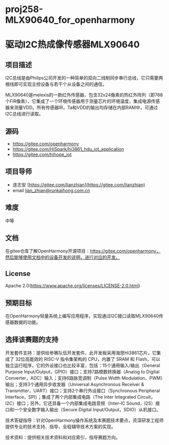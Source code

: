 # proj258-MLX90640_for_openharmony
# 驱动I2C热成像传感器MLX90640

## 项目描述

I2C总线是由Philips公司开发的一种简单的双向二线制同步串行总线，它只需要两根线即可实现主控设备与若干个从设备之间的通信。

MLX90640是melexis的一款红外传感器，包含32x24像素的热红外阵列（即768个FIR像素），它集成了一个环境传感器用于测量芯片的环境温度，集成电源传感器来测量VDD。所有传感器IR，Ta和VDD的输出均存储在内部RAM中，可通过I2C总线进行读取。

## 源码

- https://gitee.com/openharmony
- https://gitee.com/HiSpark/hi3861_hdu_iot_application
- https://gitee.com/hihope_iot

## 项目导师

- 连志安 [https://gitee.com/lianzhian](https://gitee.com/lianzhian) 
- email [lian_zhian@runkaihong.com.cn](mailto:lian_zhian@runkaihong.com.cn)

## 难度

中等

## 文档

在gitee仓库了解OpenHarmony开源项目：https://gitee.com/openharmony，然后能够使用文档中的设备开发的说明，进行对应的开发。

## License

Apache 2.0(https://www.apache.org/licenses/LICENSE-2.0.html)

## 预期目标

在OpenHarmony轻量系统上编写应用程序，实现通过I2C接口读取MLX90640传感器数据的功能。

## **选择该赛题的支持**

开发套件支持：提供给参赛队伍开发套件，此开发板采用海思Hi3861芯片，它集成了 32位高能效的 RISC-V 指令集架构的 CPU，内置了 SRAM 和 Flash，可以独立运行程序，它的外设接口也比较丰富，包括：15个通用输入/输出（General Purpose Input/Output，GPIO）接口；支持7路模数转换器（Analog to Digital Converter，ADC）输入；支持6路脉宽调制（Pulse Width Modulation，PWM）输出；支持3个通用异步收发器（Universal Asynchronous Receiver & Transmitter，UART）接口；支持2个串行外设接口（Synchronous Peripheral Interface，SPI）；集成了两个内部集成电路（The Inter Integrated Circuit，I2C）接口；另外，它还具备一个内部集成电路音频（Inter-IC Sound，I2S）接口和一个安全数字输入输出（Secure Digital Input/Output，SDIO）从机接口。


技术答疑指导：针对OpenHarmony操作系统及本赛题技术要点，资深研发工程师提供专业的技术支持、指导，全程辅导技术方案的实现。

技术资料：提供相关技术资料和对应索引，指导赛题方向。

